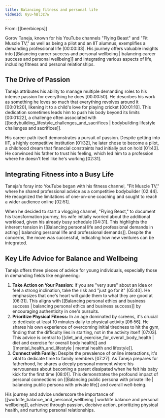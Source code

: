 ```yaml
---
title: Balancing fitness and personal life
videoId: 8yu-hBl3z7w
---
```


From: [[beerbiceps]] <br/> 

Gorov Taneja, known for his YouTube channels "Flying Beast" and "Fit Muscle TV," as well as being a pilot and an IIT alumnus, exemplifies a demanding professional life <a class="yt-timestamp" data-t="00:00:33">[00:00:33]</a>. His journey offers valuable insights into [[Balancing career success and personal wellbeing | balancing career success and personal wellbeing]] and integrating various aspects of life, including fitness and personal relationships.

## The Drive of Passion

Taneja attributes his ability to manage multiple demanding roles to his intense passion for everything he does <a class="yt-timestamp" data-t="00:00:50">[00:00:50]</a>. He describes his work as something he loves so much that everything revolves around it <a class="yt-timestamp" data-t="00:01:20">[00:01:20]</a>, likening it to a child's love for playing cricket <a class="yt-timestamp" data-t="00:01:10">[00:01:10]</a>. This dedication sometimes leads him to push his body beyond its limits <a class="yt-timestamp" data-t="00:01:22">[00:01:22]</a>, a challenge often associated with [[bodybuilding_lifestyle_challenges_and_sacrifices | bodybuilding lifestyle challenges and sacrifices]].

His career path itself demonstrates a pursuit of passion. Despite getting into IIT, a highly competitive institution <a class="yt-timestamp" data-t="01:32">[01:32]</a>, he later chose to become a pilot, a childhood dream that financial constraints had initially put on hold <a class="yt-timestamp" data-t="01:43">[01:43]</a>. He convinced his father to trust his feeling, which led him to a profession where he doesn't feel like he's working <a class="yt-timestamp" data-t="02:31">[02:31]</a>.

## Integrating Fitness into a Busy Life

Taneja's foray into YouTube began with his fitness channel, "Fit Muscle TV," where he shared professional advice as a competitive bodybuilder <a class="yt-timestamp" data-t="02:44">[02:44]</a>. He recognized the limitations of one-on-one coaching and sought to reach a wider audience online <a class="yt-timestamp" data-t="02:51">[02:51]</a>.

When he decided to start a vlogging channel, "Flying Beast," to document his transformation journey, his wife initially worried about the additional workload, given his already busy schedule <a class="yt-timestamp" data-t="04:31">[04:31]</a>. This highlights the inherent tension in [[Balancing personal life and professional demands in acting | balancing personal life and professional demands]]. Despite the concerns, the move was successful, indicating how new ventures can be integrated.

## Key Life Advice for Balance and Wellbeing

Taneja offers three pieces of advice for young individuals, especially those in demanding fields like engineering:

1.  **Take Action on Your Passion:** If you are "very sure" about an idea or feel a strong inclination, take the risk and "just go for it" <a class="yt-timestamp" data-t="05:40">[05:40]</a>. He emphasizes that one's heart will guide them to what they are good at <a class="yt-timestamp" data-t="06:31">[06:31]</a>. This aligns with [[Balancing personal ethics and business success | balancing personal ethics and business success]] by encouraging authenticity in one's pursuits.
2.  **Prioritize Physical Fitness:** In an age dominated by screens, it's crucial to dedicate at least 10 minutes daily to physical activity <a class="yt-timestamp" data-t="06:56">[06:56]</a>. He shares his own experience of overcoming initial tiredness to hit the gym, finding that the difficulty lies in starting, not in the activity itself <a class="yt-timestamp" data-t="07:03">[07:03]</a>. This advice is central to [[diet_and_exercise_for_overall_body_health | diet and exercise for overall body health]] and [[mental_health_and_lifestyle | mental health and lifestyle]].
3.  **Connect with Family:** Despite the prevalence of online interactions, it's vital to dedicate time to family members <a class="yt-timestamp" data-t="07:27">[07:27]</a>. As Taneja prepares for fatherhood, he shares a deeply personal moment where his nervousness about becoming a parent dissipated when he felt his baby kick for the first time <a class="yt-timestamp" data-t="08:01">[08:01]</a>. This demonstrates the profound impact of personal connections on [[Balancing public persona with private life | balancing public persona with private life]] and overall well-being.

His journey and advice underscore the importance of [[worklife_balance_and_personal_wellbeing | worklife balance and personal wellbeing]], achieved through passion, decisive action, prioritizing physical health, and nurturing personal relationships.